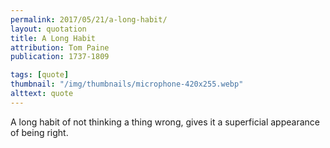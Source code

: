 ```yaml
---
permalink: 2017/05/21/a-long-habit/
layout: quotation
title: A Long Habit
attribution: Tom Paine
publication: 1737-1809

tags: [quote]
thumbnail: "/img/thumbnails/microphone-420x255.webp"
alttext: quote
---
```


A long habit of not thinking a thing wrong, gives it a superficial appearance of being right.
